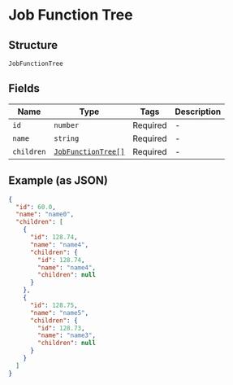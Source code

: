 
# Job Function Tree

## Structure

`JobFunctionTree`

## Fields

| Name | Type | Tags | Description |
|  --- | --- | --- | --- |
| `id` | `number` | Required | - |
| `name` | `string` | Required | - |
| `children` | [`JobFunctionTree[]`](../../doc/models/job-function-tree.md) | Required | - |

## Example (as JSON)

```json
{
  "id": 60.0,
  "name": "name0",
  "children": [
    {
      "id": 128.74,
      "name": "name4",
      "children": {
        "id": 128.74,
        "name": "name4",
        "children": null
      }
    },
    {
      "id": 128.75,
      "name": "name5",
      "children": {
        "id": 128.73,
        "name": "name3",
        "children": null
      }
    }
  ]
}
```

